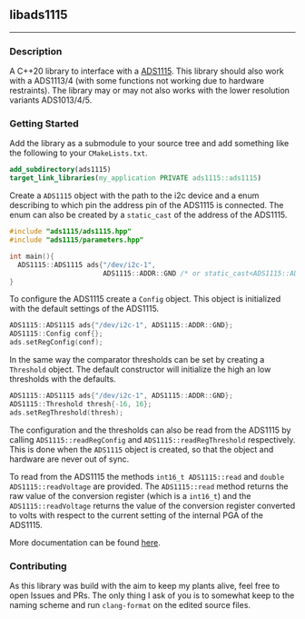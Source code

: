 ## libads1115
---
### Description
A C++20 library to interface with a [ADS1115](https://learn.adafruit.com/adafruit-4-channel-adc-breakouts/downloads). This library should also work with a ADS1113/4 (with some functions not working due to hardware restraints). The library may or may not also works with the lower resolution variants ADS1013/4/5.

### Getting Started

Add the library as a submodule to your source tree and add something like the following to your `CMakeLists.txt`.
```cmake
add_subdirectory(ads1115)
target_link_libraries(my_application PRIVATE ads1115::ads1115)
```

Create a `ADS1115` object with the path to the i2c device and a enum describing to which pin the address pin of the ADS1115 is connected. The enum can also be created by a `static_cast` of the address of the ADS1115.

```cpp
#include "ads1115/ads1115.hpp"
#include "ads1115/parameters.hpp"

int main(){
  ADS1115::ADS1115 ads{"/dev/i2c-1",
                       ADS1115::ADDR::GND /* or static_cast<ADS1115::ADDR>(0x48)*/ };
}
```

To configure the ADS1115 create a `Config` object. This object is initialized with the default settings of the ADS1115.

```cpp
ADS1115::ADS1115 ads{"/dev/i2c-1", ADS1115::ADDR::GND};
ADS1115::Config conf{};
ads.setRegConfig(conf);
```

In the same way the comparator thresholds can be set by creating a `Threshold` object. The default constructor will initialize the high an low thresholds with the defaults.
```cpp
ADS1115::ADS1115 ads{"/dev/i2c-1", ADS1115::ADDR::GND};
ADS1115::Threshold thresh{-16, 16};
ads.setRegThreshold(thresh);
```

The configuration and the thresholds can also be read from the ADS1115 by calling `ADS1115::readRegConfig` and `ADS1115::readRegThreshold` respectively. This is done when the `ADS1115` object is created, so that the object and hardware are never out of sync.

To read from the ADS1115 the methods `int16_t ADS1115::read` and `double ADS1115::readVoltage` are provided. The `ADS1115::read` method returns the raw value of the conversion register (which is a `int16_t`) and the `ADS1115::readVoltage` returns the value of the conversion register converted to volts with respect to the current setting of the internal PGA of the ADS1115.

More documentation can be found [here](githubpages).

### Contributing

As this library was build with the aim to keep my plants alive, feel free to open Issues and PRs. The only thing I ask of you is to somewhat keep to the naming scheme and run `clang-format` on the edited source files.
